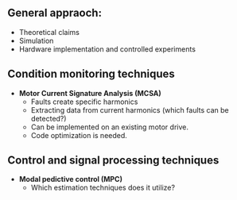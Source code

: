## General appraoch:

- Theoretical claims
- Simulation
- Hardware implementation and controlled experiments

## Condition monitoring techniques

- **Motor Current Signature Analysis (MCSA)**
	- Faults create specific harmonics
	- Extracting data from current harmonics (which faults can be detected?)
	- Can be implemented on an existing motor drive.
	- Code optimization is needed.
	
## Control and signal processing techniques

- **Modal pedictive control (MPC)**
	- Which estimation techniques does it utilize?
